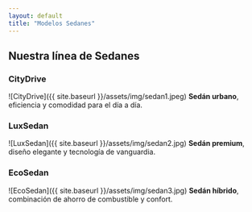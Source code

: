 ```yaml
---
layout: default
title: "Modelos Sedanes"
---
```


## Nuestra línea de Sedanes

### CityDrive
![CityDrive]({{ site.baseurl }}/assets/img/sedan1.jpeg)
**Sedán urbano**, eficiencia y comodidad para el día a día.

### LuxSedan
![LuxSedan]({{ site.baseurl }}/assets/img/sedan2.jpg)
**Sedán premium**, diseño elegante y tecnología de vanguardia.

### EcoSedan
![EcoSedan]({{ site.baseurl }}/assets/img/sedan3.jpg)
**Sedán híbrido**, combinación de ahorro de combustible y confort.
